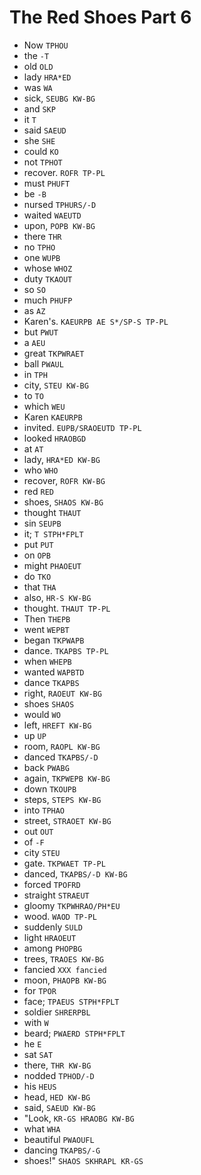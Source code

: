 # The Red Shoes Part 6

* Now `TPHOU`
* the `-T`
* old `OLD`
* lady `HRA*ED`
* was `WA`
* sick, `SEUBG KW-BG`
* and `SKP`
* it `T`
* said `SAEUD`
* she `SHE`
* could `KO`
* not `TPHOT`
* recover. `ROFR TP-PL`
* must `PHUFT`
* be `-B`
* nursed `TPHURS/-D`
* waited `WAEUTD`
* upon, `POPB KW-BG`
* there `THR`
* no `TPHO`
* one `WUPB`
* whose `WHOZ`
* duty `TKAOUT`
* so `SO`
* much `PHUFP`
* as `AZ`
* Karen's. `KAEURPB AE S*/SP-S TP-PL`
* but `PWUT`
* a `AEU`
* great `TKPWRAET`
* ball `PWAUL`
* in `TPH`
* city, `STEU KW-BG`
* to `TO`
* which `WEU`
* Karen `KAEURPB`
* invited. `EUPB/SRAOEUTD TP-PL`
* looked `HRAOBGD`
* at `AT`
* lady, `HRA*ED KW-BG`
* who `WHO`
* recover, `ROFR KW-BG`
* red `RED`
* shoes, `SHAOS KW-BG`
* thought `THAUT`
* sin `SEUPB`
* it; `T STPH*FPLT`
* put `PUT`
* on `OPB`
* might `PHAOEUT`
* do `TKO`
* that `THA`
* also, `HR-S KW-BG`
* thought. `THAUT TP-PL`
* Then `THEPB`
* went `WEPBT`
* began `TKPWAPB`
* dance. `TKAPBS TP-PL`
* when `WHEPB`
* wanted `WAPBTD`
* dance `TKAPBS`
* right, `RAOEUT KW-BG`
* shoes `SHAOS`
* would `WO`
* left, `HREFT KW-BG`
* up `UP`
* room, `RAOPL KW-BG`
* danced `TKAPBS/-D`
* back `PWABG`
* again, `TKPWEPB KW-BG`
* down `TKOUPB`
* steps, `STEPS KW-BG`
* into `TPHAO`
* street, `STRAOET KW-BG`
* out `OUT`
* of `-F`
* city `STEU`
* gate. `TKPWAET TP-PL`
* danced, `TKAPBS/-D KW-BG`
* forced `TPOFRD`
* straight `STRAEUT`
* gloomy `TKPWHRAO/PH*EU`
* wood. `WAOD TP-PL`
* suddenly `SULD`
* light `HRAOEUT`
* among `PHOPBG`
* trees, `TRAOES KW-BG`
* fancied `XXX fancied`
* moon, `PHAOPB KW-BG`
* for `TPOR`
* face; `TPAEUS STPH*FPLT`
* soldier `SHRERPBL`
* with `W`
* beard; `PWAERD STPH*FPLT`
* he `E`
* sat `SAT`
* there, `THR KW-BG`
* nodded `TPHOD/-D`
* his `HEUS`
* head, `HED KW-BG`
* said, `SAEUD KW-BG`
* "Look, `KR-GS HRAOBG KW-BG`
* what `WHA`
* beautiful `PWAOUFL`
* dancing `TKAPBS/-G`
* shoes!" `SHAOS SKHRAPL KR-GS`
